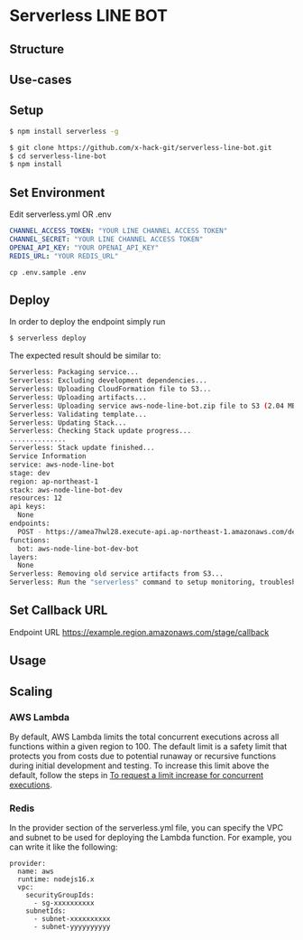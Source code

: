 # Serverless LINE BOT

## Structure

## Use-cases

## Setup

```bash
$ npm install serverless -g
```

```bash
$ git clone https://github.com/x-hack-git/serverless-line-bot.git
$ cd serverless-line-bot
$ npm install
```

## Set Environment

Edit serverless.yml OR .env

```yml
CHANNEL_ACCESS_TOKEN: "YOUR LINE CHANNEL ACCESS TOKEN"
CHANNEL_SECRET: "YOUR LINE CHANNEL ACCESS TOKEN"
OPENAI_API_KEY: "YOUR OPENAI_API_KEY"
REDIS_URL: "YOUR REDIS_URL"
```

```.env
cp .env.sample .env
```

## Deploy

In order to deploy the endpoint simply run

```bash
$ serverless deploy
```

The expected result should be similar to:

```bash
Serverless: Packaging service...
Serverless: Excluding development dependencies...
Serverless: Uploading CloudFormation file to S3...
Serverless: Uploading artifacts...
Serverless: Uploading service aws-node-line-bot.zip file to S3 (2.04 MB)...
Serverless: Validating template...
Serverless: Updating Stack...
Serverless: Checking Stack update progress...
..............
Serverless: Stack update finished...
Service Information
service: aws-node-line-bot
stage: dev
region: ap-northeast-1
stack: aws-node-line-bot-dev
resources: 12
api keys:
  None
endpoints:
  POST - https://amea7hwl28.execute-api.ap-northeast-1.amazonaws.com/dev/callback
functions:
  bot: aws-node-line-bot-dev-bot
layers:
  None
Serverless: Removing old service artifacts from S3...
Serverless: Run the "serverless" command to setup monitoring, troubleshooting and testing.
```

## Set Callback URL

Endpoint URL https://example.region.amazonaws.com/stage/callback

## Usage

## Scaling

### AWS Lambda

By default, AWS Lambda limits the total concurrent executions across all functions within a given region to 100. The default limit is a safety limit that protects you from costs due to potential runaway or recursive functions during initial development and testing. To increase this limit above the default, follow the steps in [To request a limit increase for concurrent executions](http://docs.aws.amazon.com/lambda/latest/dg/concurrent-executions.html#increase-concurrent-executions-limit).

### Redis

In the provider section of the serverless.yml file, you can specify the VPC and subnet to be used for deploying the Lambda function. For example, you can write it like the following:

```
provider:
  name: aws
  runtime: nodejs16.x
  vpc:
    securityGroupIds:
      - sg-xxxxxxxxxx
    subnetIds:
      - subnet-xxxxxxxxxx
      - subnet-yyyyyyyyyy
```
